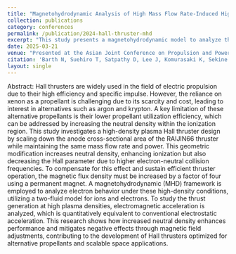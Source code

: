 ```yaml
---
title: "Magnetohydrodynamic Analysis of High Mass Flow Rate-Induced High-Density Plasma Hall Thruster Operation."
collection: publications
category: conferences
permalink: /publication/2024-hall-thruster-mhd
excerpt: "This study presents a magnetohydrodynamic model to analyze the operation of Hall thrusters under high-density plasma conditions induced by increased mass flow rates."
date: 2025-03-21
venue: "Presented at the Asian Joint Conference on Propulsion and Power 2025"
citation: 'Barth N, Suehiro T, Satpathy D, Lee J, Komurasaki K, Sekine H, Koizumi H. Magnetohydrodynamic Analysis of High Mass Flow Rate-Induced High-Density Plasma Hall Thruster Operation. Asian Joint Conference on Propulsion and Power (AJCPP).'
layout: single
---
```


Abstract:
Hall thrusters are widely used in the field of electric propulsion due to their high efficiency and specific impulse. However, the reliance on xenon as a propellant is challenging due to its scarcity and cost, leading to interest in alternatives such as argon and krypton. A key limitation of these alternative propellants is their lower propellant utilization efficiency, which can be addressed by increasing the neutral density within the ionization region. This study investigates a high-density plasma Hall thruster design by scaling down the anode cross-sectional area of the RAIJIN66 thruster while maintaining the same mass flow rate and power. This geometric modification increases neutral density, enhancing ionization but also decreasing the Hall parameter due to higher electron-neutral collision frequencies. To compensate for this effect and sustain efficient thruster operation, the magnetic flux density must be increased by a factor of four using a permanent magnet. A magnetohydrodynamic (MHD) framework is employed to analyze electron behavior under these high-density conditions, utilizing a two-fluid model for ions and electrons. To study the thrust generation at high plasma densities, electromagnetic acceleration is analyzed, which is quantitatively equivalent to conventional electrostatic acceleration. This research shows how increased neutral density enhances performance and mitigates negative effects through magnetic field adjustments, contributing to the development of Hall thrusters optimized for alternative propellants and scalable space applications.